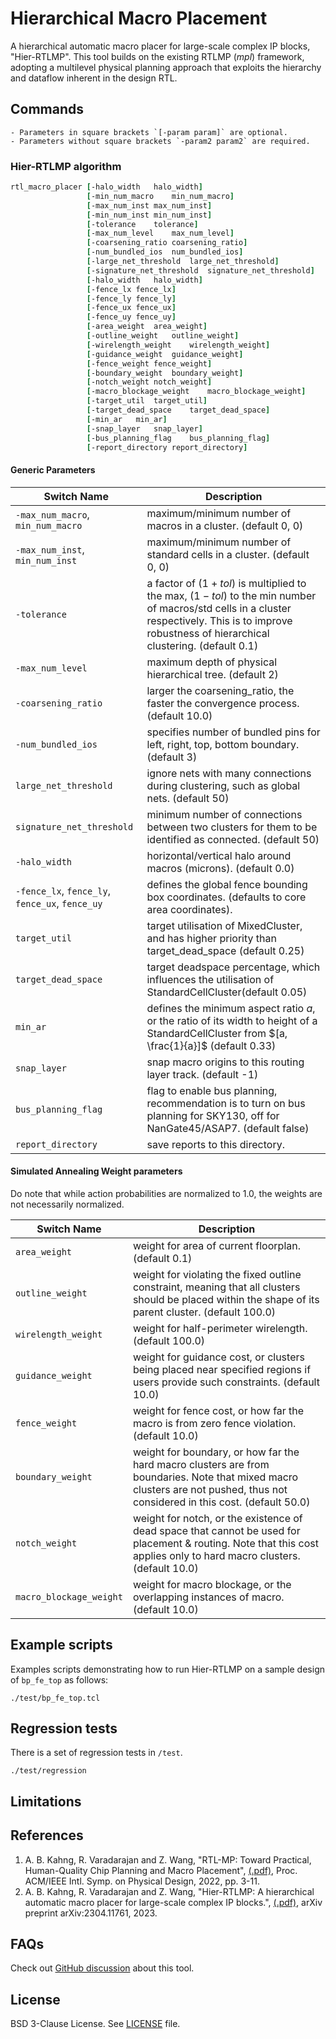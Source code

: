 # Hierarchical Macro Placement

A hierarchical automatic macro placer for large-scale complex IP blocks, "Hier-RTLMP".
This tool builds on the existing RTLMP (*mpl*) framework, adopting a multilevel physical 
planning approach that exploits the hierarchy and dataflow inherent in the design RTL.

## Commands

```{note}
- Parameters in square brackets `[-param param]` are optional.
- Parameters without square brackets `-param2 param2` are required.
```

### Hier-RTLMP algorithm

```tcl
rtl_macro_placer [-halo_width   halo_width]
                 [-min_num_macro    min_num_macro]
                 [-max_num_inst max_num_inst]  
                 [-min_num_inst min_num_inst] 
                 [-tolerance    tolerance]     
                 [-max_num_level    max_num_level] 
                 [-coarsening_ratio coarsening_ratio]
                 [-num_bundled_ios  num_bundled_ios]
                 [-large_net_threshold  large_net_threshold]
                 [-signature_net_threshold  signature_net_threshold]
                 [-halo_width   halo_width] 
                 [-fence_lx fence_lx] 
                 [-fence_ly fence_ly]
                 [-fence_ux fence_ux]
                 [-fence_uy fence_uy]
                 [-area_weight  area_weight] 
                 [-outline_weight   outline_weight] 
                 [-wirelength_weight    wirelength_weight]
                 [-guidance_weight  guidance_weight]
                 [-fence_weight fence_weight] 
                 [-boundary_weight  boundary_weight]
                 [-notch_weight notch_weight]
                 [-macro_blockage_weight    macro_blockage_weight]
                 [-target_util  target_util]
                 [-target_dead_space    target_dead_space]
                 [-min_ar   min_ar]
                 [-snap_layer   snap_layer]
                 [-bus_planning_flag    bus_planning_flag]
                 [-report_directory report_directory]

```

#### Generic Parameters

| Switch Name | Description |
| ----- | ----- |
| `-max_num_macro`, `min_num_macro` | maximum/minimum number of macros in a cluster. (default 0, 0) |
| `-max_num_inst`, `min_num_inst` | maximum/minimum number of standard cells in a cluster. (default 0, 0) |
| `-tolerance` | a factor of $(1 + tol)$ is multiplied to the max, $(1 - tol)$ to the min number of macros/std cells in a cluster respectively. This is to improve robustness of hierarchical clustering. (default 0.1) |
| `-max_num_level` | maximum depth of physical hierarchical tree. (default 2) |
| `-coarsening_ratio` | larger the coarsening_ratio, the faster the convergence process. (default 10.0) | 
| `-num_bundled_ios` | specifies number of bundled pins for left, right, top, bottom boundary. (default 3) |
| `large_net_threshold` | ignore nets with many connections during clustering, such as global nets. (default 50) |
| `signature_net_threshold` | minimum number of connections between two clusters for them to be identified as connected. (default 50) |
| `-halo_width` | horizontal/vertical halo around macros (microns). (default 0.0) |
| `-fence_lx`, `fence_ly`, `fence_ux`, `fence_uy` | defines the global fence bounding box coordinates. (defaults to core area coordinates). |
| `target_util` | target utilisation of MixedCluster, and has higher priority than target_dead_space (default 0.25) |
| `target_dead_space` | target deadspace percentage, which influences the utilisation of StandardCellCluster(default 0.05) |
| `min_ar` | defines the minimum aspect ratio $a$, or the ratio of its width to height of a StandardCellCluster from $[a, \frac{1}{a}]$ (default 0.33) |
| `snap_layer` | snap macro origins to this routing layer track. (default -1) | 
| `bus_planning_flag` | flag to enable bus planning, recommendation is to turn on bus planning for SKY130, off for NanGate45/ASAP7.  (default false) |
| `report_directory` | save reports to this directory. |


#### Simulated Annealing Weight parameters

Do note that while action probabilities are normalized to 1.0, the weights are not necessarily normalized. 

| Switch Name | Description | 
| ----- | ----- |
| `area_weight` | weight for area of current floorplan. (default 0.1) |
| `outline_weight` | weight for violating the fixed outline constraint, meaning that all clusters should be placed within the shape of its parent cluster. (default 100.0) |
| `wirelength_weight` | weight for half-perimeter wirelength. (default 100.0) |
| `guidance_weight` | weight for guidance cost, or clusters being placed near specified regions if users provide such constraints. (default 10.0) |
| `fence_weight` | weight for fence cost, or how far the macro is from zero fence violation. (default 10.0) |
| `boundary_weight` | weight for boundary, or how far the hard macro clusters are from boundaries. Note that mixed macro clusters are not pushed, thus not considered in this cost. (default 50.0) |
| `notch_weight` | weight for notch, or the existence of dead space that cannot be used for placement & routing. Note that this cost applies only to hard macro clusters. (default 10.0) |
| `macro_blockage_weight` | weight for macro blockage, or the overlapping instances of macro. (default 10.0) |

## Example scripts

Examples scripts demonstrating how to run Hier-RTLMP on a sample design of `bp_fe_top` as follows:

```shell
./test/bp_fe_top.tcl
```

## Regression tests

There is a set of regression tests in `/test`.

```shell
./test/regression
```

## Limitations

## References
1. A. B. Kahng, R. Varadarajan and Z. Wang, 
"RTL-MP: Toward Practical, Human-Quality Chip Planning and Macro Placement",
[(.pdf)](https://vlsicad.ucsd.edu/Publications/Conferences/389/c389.pdf), Proc. ACM/IEEE Intl. Symp. on Physical Design, 2022, pp. 3-11.
1. A. B. Kahng, R. Varadarajan and Z. Wang,
"Hier-RTLMP: A hierarchical automatic macro placer for large-scale complex IP blocks.",
[(.pdf)](https://arxiv.org/pdf/2304.11761.pdf), arXiv preprint arXiv:2304.11761, 2023.

## FAQs

Check out [GitHub discussion](https://github.com/The-OpenROAD-Project/OpenROAD/discussions/categories/q-a?discussions_q=category%3AQ%26A+hier-rtlmp+OR+hier+OR+mpl2) about this tool.

## License

BSD 3-Clause License. See [LICENSE](../../LICENSE) file.
